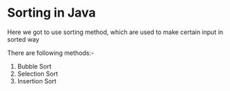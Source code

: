 # Sorting in Java

Here we got to use sorting method, which are used to make certain input in sorted way

There are following methods:-
1. Bubble Sort
2. Selection Sort
3. Insertion Sort